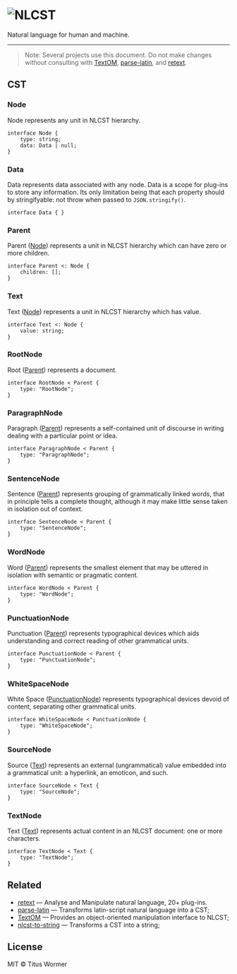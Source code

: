 # ![NLCST](http://wooorm.com/nlcst.png)

Natural language for human and machine.

---

> Note: Several projects use this document. Do not make changes without consulting with [TextOM](https://github.com/wooorm/textom),  [parse-latin](https://github.com/wooorm/parse-latin), and [retext](https://github.com/wooorm/retext).

## CST

### Node

Node represents any unit in NLCST hierarchy.

```
interface Node {
    type: string;
    data: Data | null;
}
```

### Data

Data represents data associated with any node. Data is a scope for plug-ins to store any information. Its only limitation being that each property should by stringifyable: not throw when passed to `JSON.stringify()`.

```
interface Data { }
```

### Parent

Parent ([Node](#node)) represents a unit in NLCST hierarchy which can have zero or more children.

```
interface Parent <: Node {
    children: [];
}
```

### Text

Text ([Node](#node)) represents a unit in NLCST hierarchy which has value.

```
interface Text <: Node {
    value: string;
}
```

### RootNode

Root ([Parent](#parent)) represents a document.

```
interface RootNode < Parent {
    type: "RootNode";
}
```

### ParagraphNode

Paragraph ([Parent](#parent)) represents a self-contained unit of discourse in writing dealing with a particular point or idea.

```
interface ParagraphNode < Parent {
    type: "ParagraphNode";
}
```

### SentenceNode

Sentence ([Parent](#parent)) represents grouping of grammatically linked words, that in principle tells a complete thought, although it may make little sense taken in isolation out of context.

```
interface SentenceNode < Parent {
    type: "SentenceNode";
}
```

### WordNode

Word ([Parent](#parent)) represents the smallest element that may be uttered in isolation with semantic or pragmatic content.

```
interface WordNode < Parent {
    type: "WordNode";
}
```

### PunctuationNode

Punctuation ([Parent](#parent)) represents typographical devices which aids understanding and correct reading of other grammatical units.

```
interface PunctuationNode < Parent {
    type: "PunctuationNode";
}
```

### WhiteSpaceNode

White Space ([PunctuationNode](#punctuation)) represents typographical devices devoid of content, separating other grammatical units.

```
interface WhiteSpaceNode < PunctuationNode {
    type: "WhiteSpaceNode";
}
```

### SourceNode

Source ([Text](#text)) represents an external (ungrammatical) value embedded into a grammatical unit: a hyperlink, an emoticon, and such.

```
interface SourceNode < Text {
    type: "SourceNode";
}
```

### TextNode

Text ([Text](#text)) represents actual content in an NLCST document: one or more characters.

```
interface TextNode < Text {
    type: "TextNode";
}
```

## Related

- [retext](https://github.com/wooorm/retext) — Analyse and Manipulate natural language, 20+ plug-ins.
- [parse-latin](https://github.com/wooorm/parse-latin) — Transforms latin-script natural language into a CST;
- [TextOM](https://github.com/wooorm/textom) — Provides an object-oriented manipulation interface to NLCST;
- [nlcst-to-string](https://github.com/wooorm/nlcst-to-string) — Transforms a CST into a string;

## License

MIT © Titus Wormer
